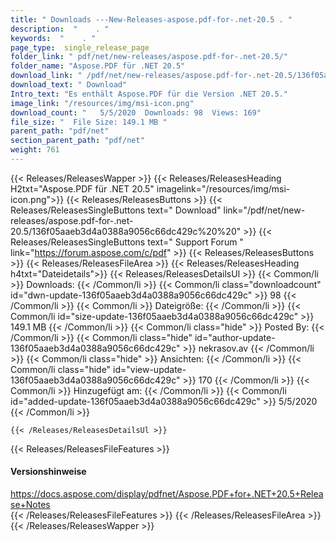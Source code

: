 ```yaml
---
title: " Downloads ---New-Releases-aspose.pdf-for-.net-20.5 . "
description:  "    . " 
keywords:  "    . " 
page_type:  single_release_page
folder_link: " pdf/net/new-releases/aspose.pdf-for-.net-20.5/"
folder_name: "Aspose.PDF für .NET 20.5"
download_link: " /pdf/net/new-releases/aspose.pdf-for-.net-20.5/136f05aaeb3d4a0388a9056c66dc429c"
download_text: " Download"
Intro_text: "Es enthält Aspose.PDF für die Version .NET 20.5."
image_link: "/resources/img/msi-icon.png"
download_count: "   5/5/2020  Downloads: 98  Views: 169"
file_size: "  File Size: 149.1 MB "
parent_path: "pdf/net"
section_parent_path: "pdf/net"
weight: 761
---
```


{{< Releases/ReleasesWapper >}}
  {{< Releases/ReleasesHeading H2txt="Aspose.PDF für .NET 20.5" imagelink="/resources/img/msi-icon.png">}}
  {{< Releases/ReleasesButtons >}}
    {{< Releases/ReleasesSingleButtons text=" Download" link="/pdf/net/new-releases/aspose.pdf-for-.net-20.5/136f05aaeb3d4a0388a9056c66dc429c%20%20" >}}
    {{< Releases/ReleasesSingleButtons text=" Support Forum " link="https://forum.aspose.com/c/pdf" >}}
  {{< Releases/ReleasesButtons >}}
  {{< Releases/ReleasesFileArea >}}
    {{< Releases/ReleasesHeading h4txt="Dateidetails">}}
    {{< Releases/ReleasesDetailsUl >}}
            {{< Common/li >}} Downloads: {{< /Common/li >}}
      {{< Common/li class="downloadcount" id="dwn-update-136f05aaeb3d4a0388a9056c66dc429c" >}} 98 {{< /Common/li >}}
      {{< Common/li >}} Dateigröße: {{< /Common/li >}}
      {{< Common/li id="size-update-136f05aaeb3d4a0388a9056c66dc429c" >}} 149.1 MB {{< /Common/li >}} 
      {{< Common/li  class="hide" >}} Posted By: {{< /Common/li >}} 
      {{< Common/li class="hide" id="author-update-136f05aaeb3d4a0388a9056c66dc429c" >}} nekrasov.av {{< /Common/li >}}
      {{< Common/li class="hide" >}} Ansichten: {{< /Common/li >}}
      {{< Common/li class="hide" id="view-update-136f05aaeb3d4a0388a9056c66dc429c" >}} 170 {{< /Common/li >}}
      {{< Common/li >}} Hinzugefügt am: {{< /Common/li >}}
      {{< Common/li id="added-update-136f05aaeb3d4a0388a9056c66dc429c" >}} 5/5/2020 {{< /Common/li >}} 

    {{< /Releases/ReleasesDetailsUl >}}

  {{< Releases/ReleasesFileFeatures >}}
      <h4>Versionshinweise</h4><div> <a href="https://docs.aspose.com/display/pdfnet/Aspose.PDF+for+.NET+20.5+Release+Notes">https://docs.aspose.com/display/pdfnet/Aspose.PDF+for+.NET+20.5+Release+Notes</a></div>
  {{< /Releases/ReleasesFileFeatures >}}
 {{< /Releases/ReleasesFileArea >}}
{{< /Releases/ReleasesWapper >}}



